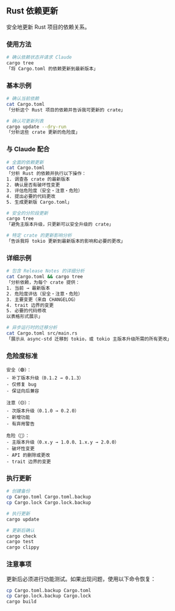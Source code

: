 ## Rust 依赖更新

安全地更新 Rust 项目的依赖关系。

### 使用方法

```bash
# 确认依赖状态并请求 Claude
cargo tree
「将 Cargo.toml 的依赖更新到最新版本」
```

### 基本示例

```bash
# 确认当前依赖
cat Cargo.toml
「分析这个 Rust 项目的依赖并告诉我可更新的 crate」

# 确认可更新列表
cargo update --dry-run
「分析这些 crate 更新的危险度」
```

### 与 Claude 配合

```bash
# 全面的依赖更新
cat Cargo.toml
「分析 Rust 的依赖并执行以下操作：
1. 调查各 crate 的最新版本
2. 确认是否有破坏性变更
3. 评估危险度（安全・注意・危险）
4. 提出必要的代码更改
5. 生成更新版 Cargo.toml」

# 安全的分阶段更新
cargo tree
「避免主版本升级，只更新可以安全升级的 crate」

# 特定 crate 的更新影响分析
「告诉我将 tokio 更新到最新版本的影响和必要的更改」
```

### 详细示例

```bash
# 包含 Release Notes 的详细分析
cat Cargo.toml && cargo tree
「分析依赖，为每个 crate 提供：
1. 当前 → 最新版本
2. 危险度评估（安全・注意・危险）
3. 主要变更（来自 CHANGELOG）
4. trait 边界的变更
5. 必要的代码修改
以表格形式展示」

# 异步运行时的迁移分析
cat Cargo.toml src/main.rs
「展示从 async-std 迁移到 tokio，或 tokio 主版本升级所需的所有更改」
```

### 危险度标准

```
安全（🟢）：
- 补丁版本升级（0.1.2 → 0.1.3）
- 仅修复 bug
- 保证向后兼容

注意（🟡）：
- 次版本升级（0.1.0 → 0.2.0）
- 新增功能
- 有弃用警告

危险（🔴）：
- 主版本升级（0.x.y → 1.0.0、1.x.y → 2.0.0）
- 破坏性变更
- API 的删除或更改
- trait 边界的变更
```

### 执行更新

```bash
# 创建备份
cp Cargo.toml Cargo.toml.backup
cp Cargo.lock Cargo.lock.backup

# 执行更新
cargo update

# 更新后确认
cargo check
cargo test
cargo clippy
```

### 注意事项

更新后必须进行功能测试。如果出现问题，使用以下命令恢复：

```bash
cp Cargo.toml.backup Cargo.toml
cp Cargo.lock.backup Cargo.lock
cargo build
```
